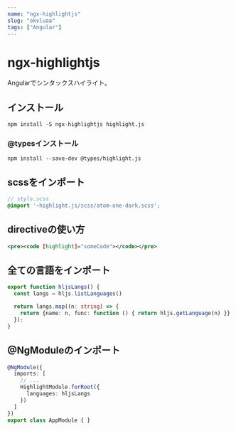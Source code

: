 ```yaml
---
name: "ngx-highlightjs"
slug: "okvluaa"
tags: ["Angular"]
---
```


# ngx-highlightjs

Angularでシンタックスハイライト。


## インストール

```
npm install -S ngx-highlightjs highlight.js
```

### @typesインストール
```
npm install --save-dev @types/highlight.js
```

## scssをインポート

```scss
// style.scss
@import '~highlight.js/scss/atom-one-dark.scss';
```

## directiveの使い方

```xml
<pre><code [highlight]="someCode"></code></pre>
```


## 全ての言語をインポート

```typescript
export function hljsLangs() {
  const langs = hljs.listLanguages()

  return langs.map((n: string) => {
    return {name: n, func: function () { return hljs.getLanguage(n) }}
  });
}
```

## @NgModuleのインポート

```typescript
@NgModule({
  imports: [
    // ...
    HighlightModule.forRoot({
      languages: hljsLangs
    })
  ]
})
export class AppModule { }
```




